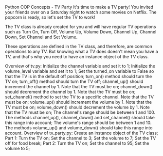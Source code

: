 Python OOP Concepts - TV Party
It's time to make a TV party! You invited your friends over on a Saturday night to watch some movies on Netflix. The popcorn is ready, so let's set the TV to work!

The TV class is already created for you and will have regular TV operations such as Turn On, Turn Off, Volume Up, Volume Down, Channel Up, Channel Down, Set Channel and Set Volume.

These operations are defined in the TV class, and therefore, are common operations to any TV. But knowing what a TV does doesn't mean you have a TV, and that's why you need to have an instance object of the TV class.

Overview of tv.py:
Initialize the channel variable and set it to 1;
Initialize the volume_level variable and set it to 1;
Set the turned_on variable to False so that the TV is in the default off position;
turn_on() method should turn the TV on;
turn_off() method should turn the TV off;
channel_up() should increment the channel by 1. Note that the TV must be on;
channel_down() should decrement the channel by 1. Note that the TV must be on;
set_channel() method to set the TV to a specific channel. Note that the TV must be on;
volume_up() should increment the volume by 1. Note that the TV must be on;
volume_down() should decrement the volume by 1. Note that the TV must be on;
The channel's range should be between 1 and 100. The methods channel_up(), channel_down() and set_channel() should take this range into account;
The volume's range should be between 1 and 10. The methods volume_up() and volume_down() should take this range into account.
Overview of tv_party.py:
Create an instance object of the TV class;
Part 1:
Turn the TV on;
Set the channel to 3;
Set the volume to 7;
Set the TV off for food break;
Part 2:
Turn the TV on;
Set the channel to 95;
Set the volume to 5;